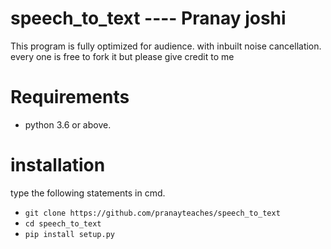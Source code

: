 # speech_to_text ---- Pranay joshi
This program is fully optimized for audience.
with inbuilt noise cancellation.
every one is free to fork it but please give credit to me
# Requirements
* python 3.6 or above.
# installation
type the following statements in cmd.
* ``` git clone https://github.com/pranayteaches/speech_to_text ```
* ``` cd speech_to_text ```
* ``` pip install setup.py ```

